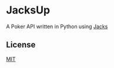 # JacksUp

A Poker API written in Python using [Jacks](https://github.com/Cheran-Senthil/Jacks)

## License

[MIT](LICENSE)
